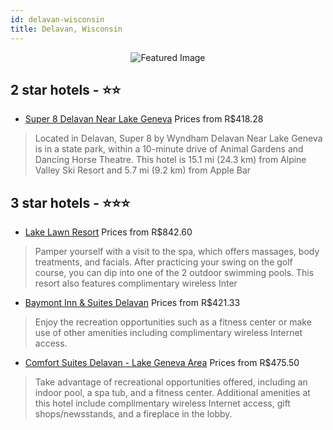 ```yaml
---
id: delavan-wisconsin
title: Delavan, Wisconsin
---
```


<center><img src="https://i.travelapi.com/hotels/1000000/50000/42400/42376/84249ab0_z.jpg" alt="Featured Image" /></center>


##  2 star hotels - ⭐️⭐️

-    [Super 8 Delavan Near Lake Geneva](https://us.hurb.com/hotels/delavan/super-8-delavan-near-lake-geneva-JNP-JP416958?cmp=18055) Prices from R$418.28
   > Located in Delavan, Super 8 by Wyndham Delavan Near Lake Geneva is in a state park, within a 10-minute drive of Animal Gardens and Dancing Horse Theatre. This hotel is 15.1 mi (24.3 km) from Alpine Valley Ski Resort and 5.7 mi (9.2 km) from Apple Bar

##  3 star hotels - ⭐️⭐️⭐️

-    [Lake Lawn Resort](https://us.hurb.com/hotels/delavan/lake-lawn-resort-JNP-JP848653?cmp=18055) Prices from R$842.60
   > Pamper yourself with a visit to the spa, which offers massages, body treatments, and facials. After practicing your swing on the golf course, you can dip into one of the 2 outdoor swimming pools. This resort also features complimentary wireless Inter
-    [Baymont Inn & Suites Delavan](https://us.hurb.com/hotels/delavan/baymont-inn-suites-delavan-JNP-JP260185?cmp=18055) Prices from R$421.33
   > Enjoy the recreation opportunities such as a fitness center or make use of other amenities including complimentary wireless Internet access.
-    [Comfort Suites Delavan - Lake Geneva Area](https://us.hurb.com/hotels/delavan/comfort-suites-delavan-lake-geneva-area-JNP-JP037367?cmp=18055) Prices from R$475.50
   > Take advantage of recreational opportunities offered, including an indoor pool, a spa tub, and a fitness center. Additional amenities at this hotel include complimentary wireless Internet access, gift shops/newsstands, and a fireplace in the lobby.
